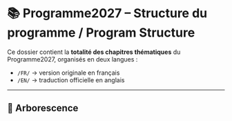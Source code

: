 # 📚 Programme2027 – Structure du programme / Program Structure

Ce dossier contient la **totalité des chapitres thématiques** du Programme2027, organisés en deux langues :
- `/FR/` → version originale en français
- `/EN/` → traduction officielle en anglais

---

## 📁 Arborescence

